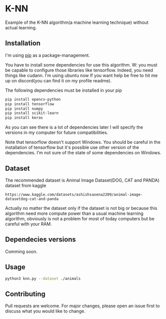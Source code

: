 # K-NN

Example of the K-NN algorithm(a machine learning technique) without actual learning.

## Installation

I'm using [pip](https://pip.pypa.io/en/stable/) as a package-management.

You have to install some dependencies for use this algorithm. W: you must be capable to configure those libraries like tensorflow. Indeed, you need things like cudann. I'm using ubuntu now If you want help be free to hit me up on discord(you can find it on my profile readme).

The following dependencies must be installed in your pip

```bash
pip install opencv-python
pip install tensorflow
pip install numpy
pip install scikit-learn
pip install keras
```

As you can see there is a lot of dependencies later I will specify the versions in my computer for future compatibilities.

Note that tensorflow doesn't support Windows. You should be careful in the installation of tensorflow but it's possible use other version of the dependencies. I'm not sure of the state of some dependencies on Windows.

## Dataset

The recommended dataset is Animal Image Dataset(DOG, CAT and PANDA) dataset from kaggle

```link
https://www.kaggle.com/datasets/ashishsaxena2209/animal-image-datasetdog-cat-and-panda
```

Actually no matter the dataset only if the dataset is not big or because this algorithm need more compute power than a usual machine learning algorithm, obviously is not a problem for most of today computers but be careful with your RAM.

## Dependecies versions

Comming soon.

## Usage

```bash
python3 knn.py --dataset ./animals
```

## Contributing

Pull requests are welcome. For major changes, please open an issue first
to discuss what you would like to change.